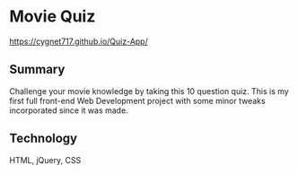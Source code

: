 # Movie Quiz

https://cygnet717.github.io/Quiz-App/

## Summary

Challenge your movie knowledge by taking this 10 question quiz.  This is my first full front-end Web Development project with some minor tweaks incorporated since it was made.

## Technology

HTML, jQuery, CSS